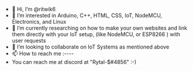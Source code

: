 - 👋 Hi, I’m @ritwik6
- 👀 I’m interested in Arduino, C++, HTML, CSS, IoT, NodeMCU, Electronics, and Linux
- 🌱 I’m currently researching on how to make your own websites and link them directly with your IoT setup, (like NodeMCU, or ESP8266 ) with user requests
- 💞️ I’m looking to collaborate on IoT Systems as mentioned above
- 📫 How to reach me :----
- You can reach me at discord at "Rytal-$#4856" :-)

<!---
ritwik6/ritwik6 is a ✨ special ✨ repository because its `README.md` (this file) appears on your GitHub profile.
You can click the Preview link to take a look at your changes.
--->
